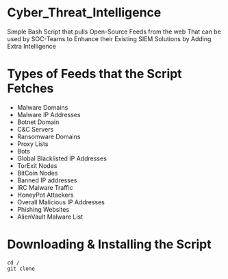 # Cyber_Threat_Intelligence
Simple Bash Script that pulls Open-Source Feeds from the web That can be used by SOC-Teams to Enhance their Existing SIEM Solutions by Adding Extra Intelligence


# Types of Feeds that the Script Fetches

- Malware Domains
- Malware IP Addresses
- Botnet Domain 
- C&C Servers
- Ransomware Domains
- Proxy Lists
- Bots
- Global Blacklisted IP Addresses
- TorExit Nodes
- BitCoin Nodes
- Banned IP addresses
- IRC Malware Traffic
- HoneyPot Attackers
- Overall Malicious IP Addresses
- Phishing Websites
- AlienVault Malware List

# Downloading & Installing the Script

```
cd /
git clone 

